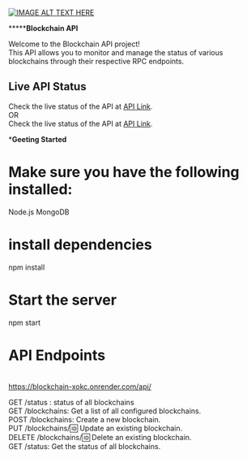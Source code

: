 
[![IMAGE ALT TEXT HERE](https://img.youtube.com/vi/1kylNE_4rR8/0.jpg)](https://www.youtube.com/watch?v=1kylNE_4rR8)


*************************Blockchain API********************

Welcome to the Blockchain API project! <br>
This API allows you to monitor and manage the status of various blockchains through their respective RPC endpoints.

## Live API Status

Check the live status of the API at [API Link](https://blockchain-status.onrender.com/api/status).
<br>OR<br>
Check the live status of the API at [API Link](https://blockchain-xokc.onrender.com/api/status).

***********************Geeting Started**********************

# Make sure you have the following installed:

Node.js
MongoDB

# install dependencies
npm install

# Start the server
npm start

# API Endpoints
<br>https://blockchain-xokc.onrender.com/api/<br>

GET /status : status of all blockchains<br>
GET /blockchains: Get a list of all configured blockchains. <br>
POST /blockchains: Create a new blockchain. <br>
PUT /blockchains/:id: Update an existing blockchain. <br>
DELETE /blockchains/:id: Delete an existing blockchain.<br> GET /status: Get the status of all blockchains.<br>
